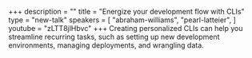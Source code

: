 +++
description = ""
title = "Energize your development flow with CLIs"
type = "new-talk"
speakers = [
        "abraham-williams",
        "pearl-latteier",
]
youtube = "zLTT8jlHbvc"
+++
Creating personalized CLIs can help you streamline recurring tasks, such as setting up new development environments, managing deployments, and wrangling data.